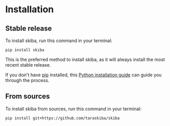 # Installation

## Stable release

To install skiba, run this command in your terminal:

```
pip install skiba
```

This is the preferred method to install skiba, as it will always install the most recent stable release.

If you don't have [pip](https://pip.pypa.io) installed, this [Python installation guide](http://docs.python-guide.org/en/latest/starting/installation/) can guide you through the process.

## From sources

To install skiba from sources, run this command in your terminal:

```
pip install git+https://github.com/taraskiba/skiba
```
